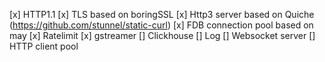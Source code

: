 [x] HTTP1.1
[x] TLS based on boringSSL
[x] Http3 server based on Quiche (https://github.com/stunnel/static-curl)
[x] FDB connection pool based on may
[x] Ratelimit
[x] gstreamer
[] Clickhouse
[] Log
[] Websocket server
[] HTTP client pool
